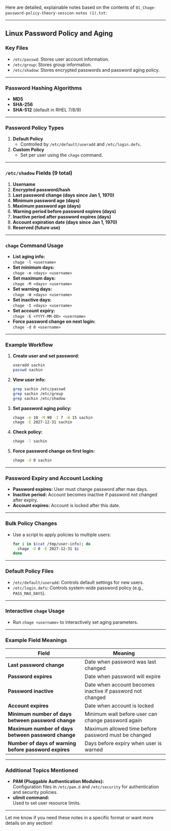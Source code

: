 Here are detailed, explainable notes based on the contents of `01_Chage-password-policy-theory-session-notes (1).txt`:

---

## Linux Password Policy and Aging

### Key Files
- `/etc/passwd`: Stores user account information.
- `/etc/group`: Stores group information.
- `/etc/shadow`: Stores encrypted passwords and password aging policy.

---

### Password Hashing Algorithms
- **MD5**
- **SHA-256**
- **SHA-512** (default in RHEL 7/8/9)

---

### Password Policy Types
1. **Default Policy**
   - Controlled by `/etc/default/useradd` and `/etc/login.defs`.
2. **Custom Policy**
   - Set per user using the `chage` command.

---

### `/etc/shadow` Fields (9 total)
1. **Username**
2. **Encrypted password/hash**
3. **Last password change (days since Jan 1, 1970)**
4. **Minimum password age (days)**
5. **Maximum password age (days)**
6. **Warning period before password expires (days)**
7. **Inactive period after password expires (days)**
8. **Account expiration date (days since Jan 1, 1970)**
9. **Reserved (future use)**

---

### `chage` Command Usage

- **List aging info:**  
  `chage -l <username>`
- **Set minimum days:**  
  `chage -m <days> <username>`
- **Set maximum days:**  
  `chage -M <days> <username>`
- **Set warning days:**  
  `chage -W <days> <username>`
- **Set inactive days:**  
  `chage -I <days> <username>`
- **Set account expiry:**  
  `chage -E <YYYY-MM-DD> <username>`
- **Force password change on next login:**  
  `chage -d 0 <username>`

---

### Example Workflow

1. **Create user and set password:**
   ```bash
   useradd sachin
   passwd sachin
   ```
2. **View user info:**
   ```bash
   grep sachin /etc/passwd
   grep sachin /etc/group
   grep sachin /etc/shadow
   ```
3. **Set password aging policy:**
   ```bash
   chage -m 10 -M 90 -I 7 -W 15 sachin
   chage -E 2027-12-31 sachin
   ```
4. **Check policy:**
   ```bash
   chage -l sachin
   ```
5. **Force password change on first login:**
   ```bash
   chage -d 0 sachin
   ```

---

### Password Expiry and Account Locking

- **Password expires:** User must change password after max days.
- **Inactive period:** Account becomes inactive if password not changed after expiry.
- **Account expires:** Account is locked after this date.

---

### Bulk Policy Changes

- Use a script to apply policies to multiple users:
  ```bash
  for i in $(cat /tmp/user-info); do
    chage -d 0 -E 2027-12-31 $i
  done
  ```

---

### Default Policy Files

- `/etc/default/useradd`: Controls default settings for new users.
- `/etc/login.defs`: Controls system-wide password policy (e.g., `PASS_MAX_DAYS`).

---

### Interactive `chage` Usage

- Run `chage <username>` to interactively set aging parameters.

---

### Example Field Meanings

| Field                                                     | Meaning                                                                                          |
| --------------------------------------------------------- | ------------------------------------------------------------------------------------------------ |
| **Last password change**                                  | Date when password was last changed                                                              |
| **Password expires**                                      | Date when password will expire                                                                   |
| **Password inactive**                                     | Date when account becomes inactive if password not changed                                       |
| **Account expires**                                       | Date when account is locked                                                                      |
| **Minimum number of days between password change**         | Minimum wait before user can change password again                                               |
| **Maximum number of days between password change**         | Maximum allowed time before password must be changed                                             |
| **Number of days of warning before password expires**      | Days before expiry when user is warned                                                           |

---

### Additional Topics Mentioned

- **PAM (Pluggable Authentication Modules):**  
  Configuration files in `/etc/pam.d` and `/etc/security` for authentication and security policies.
- **ulimit command:**  
  Used to set user resource limits.

---

Let me know if you need these notes in a specific format or want more details on any section!